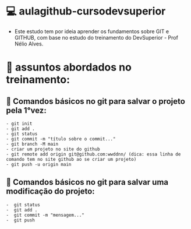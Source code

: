 
# 💻 aulagithub-cursodevsuperior

- Este estudo tem por ideia aprender os fundamentos sobre GIT e GITHUB, com base no estudo do treinamento do DevSuperior - Prof Nélio Alves.

# 🔧 assuntos abordados no treinamento:
## 🎯 Comandos básicos no git para salvar o projeto pela 1°vez:
    - git init
    - git add .
    - git status
    - git commit -m "título sobre o commit..."
    - git branch -M main
    - criar um projeto no site do github
    - git remote add origin git@github.com:wwddnn/ (dica: essa linha de comando tem no site github ao se criar um projeto)
    - git push -u origin main
      
## 🎯 Comandos básicos no git para salvar uma modificação do projeto:
    -  git status
    -  git add .
    -  git commit -m "mensagem..."
    -  git push
      
